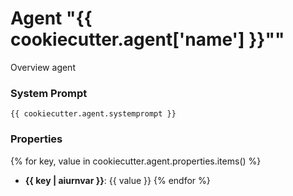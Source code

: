 # Agent "{{ cookiecutter.agent['name'] }}""
Overview agent
### System Prompt
```
{{ cookiecutter.agent.systemprompt }}
```
### Properties
{% for key, value in cookiecutter.agent.properties.items() %}
- **{{ key | aiurnvar }}**: {{ value }}
{% endfor %}



